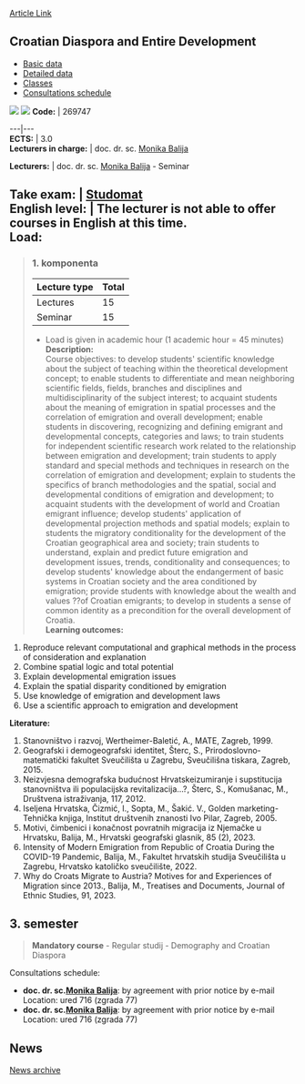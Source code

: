 [Article Link](https://www.fhs.hr/en/course/cdaed_a)

## Croatian Diaspora and Entire Development
  * [Basic data](https://www.fhs.hr/en/course/cdaed_a#v1id-523750_972952_1_0 "Basic data")
  * [Detailed data](https://www.fhs.hr/en/course/cdaed_a#v1id-523750_972952_1_1 "Detailed data")
  * [Classes](https://www.fhs.hr/en/course/cdaed_a#v1id-523750_972952_1_2 "Classes")
  * [Consultations schedule](https://www.fhs.hr/en/course/cdaed_a#v1id-523750_972952_1_3 "Consultations schedule")


[![](https://www.fhs.hr/img/flags/gif/hr.gif)](https://www.fhs.hr/predmet/hiur_a) [![](https://www.fhs.hr/img/flags/gif/gb.gif)](https://www.fhs.hr/en/course/cdaed_a)
**Code:** |  269747  
  
---|---  
**ECTS:** |  3.0   
**Lecturers in charge:** |  doc. dr. sc. [Monika Balija](https://www.fhs.hr/staff/monika.balija)   
  
**Lecturers:** |  doc. dr. sc. [Monika Balija](https://www.fhs.hr/djelatnik/monika.balija) - Seminar  
  
**Take exam:** |  [Studomat](http://www.isvu.hr/studomat)  
**English level:** |  The lecturer is not able to offer courses in English at this time.   
**Load:**  
---  
> ### 1. komponenta
> | Lecture type | Total  
> ---|---  
> Lectures | 15  
> Seminar | 15  
> * Load is given in academic hour (1 academic hour = 45 minutes)   
**Description:**  
> Course objectives: to develop students' scientific knowledge about the subject of teaching within the theoretical development concept; to enable students to differentiate and mean neighboring scientific fields, fields, branches and disciplines and multidisciplinarity of the subject interest; to acquaint students about the meaning of emigration in spatial processes and the correlation of emigration and overall development; enable students in discovering, recognizing and defining emigrant and developmental concepts, categories and laws; to train students for independent scientific research work related to the relationship between emigration and development; train students to apply standard and special methods and techniques in research on the correlation of emigration and development; explain to students the specifics of branch methodologies and the spatial, social and developmental conditions of emigration and development; to acquaint students with the development of world and Croatian emigrant influence; develop students' application of developmental projection methods and spatial models; explain to students the migratory conditionality for the development of the Croatian geographical area and society; train students to understand, explain and predict future emigration and development issues, trends, conditionality and consequences; to develop students' knowledge about the endangerment of basic systems in Croatian society and the area conditioned by emigration; provide students with knowledge about the wealth and values ??of Croatian emigrants; to develop in students a sense of common identity as a precondition for the overall development of Croatia.  
**Learning outcomes:**  
  1. Reproduce relevant computational and graphical methods in the process of consideration and explanation
  2. Combine spatial logic and total potential
  3. Explain developmental emigration issues
  4. Explain the spatial disparity conditioned by emigration
  5. Use knowledge of emigration and development laws
  6. Use a scientific approach to emigration and development

  
**Literature:**  
  1. Stanovništvo i razvoj, Wertheimer-Baletić, A., MATE, Zagreb, 1999. 
  2. Geografski i demogeografski identitet, Šterc, S., Prirodoslovno-matematički fakultet Sveučilišta u Zagrebu, Sveučilišna tiskara, Zagreb, 2015. 
  3. Neizvjesna demografska budućnost Hrvatskeizumiranje i supstitucija stanovništva ili populacijska revitalizacija...?, Šterc, S., Komušanac, M., Društvena istraživanja, 117, 2012. 
  4. Iseljena Hrvatska, Čizmić, I., Sopta, M., Šakić. V., Golden marketing-Tehnička knjiga, Institut društvenih znanosti Ivo Pilar, Zagreb, 2005. 
  5. Motivi, čimbenici i konačnost povratnih migracija iz Njemačke u Hrvatsku, Balija, M., Hrvatski geografski glasnik, 85 (2), 2023. 
  6. Intensity of Modern Emigration from Republic of Croatia During the COVID-19 Pandemic, Balija, M., Fakultet hrvatskih studija Sveučilišta u Zagrebu, Hrvatsko katoličko sveučilište, 2022. 
  7. Why do Croats Migrate to Austria? Motives for and Experiences of Migration since 2013., Balija, M., Treatises and Documents, Journal of Ethnic Studies, 91, 2023. 

  
**3. semester**  
---  
> **Mandatory course** - Regular studij - Demography and Croatian Diaspora  
>   
Consultations schedule: 
  * **doc. dr. sc.[Monika Balija](https://www.fhs.hr/staff/monika.balija)**: 
by agreement with prior notice by e-mail
Location: ured 716 (zgrada 77) 
  * **doc. dr. sc.[Monika Balija](https://www.fhs.hr/djelatnik/monika.balija)**: 
by agreement with prior notice by e-mail
Location: ured 716 (zgrada 77) 


## News
[News archive](https://www.fhs.hr/en/course/cdaed_a?@=21nf4#news_124606 "News archive")
